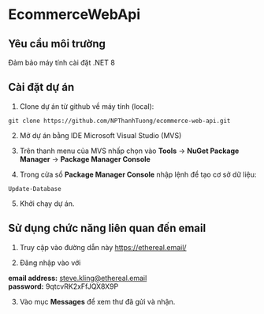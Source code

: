 # EcommerceWebApi
## Yêu cầu môi trường
Đảm bảo máy tính cài đặt .NET 8
## Cài đặt dự án
1. Clone dự án từ github về máy tính (local):

``git clone https://github.com/NPThanhTuong/ecommerce-web-api.git``

2. Mở dự án bằng IDE Microsoft Visual Studio (MVS)

3. Trên thanh menu của MVS nhấp chọn vào **Tools** -> **NuGet Package Manager** -> **Package Manager Console**

4. Trong cửa sổ **Package Manager Console** nhập lệnh để tạo cơ sở dữ liệu:

``Update-Database``

5. Khởi chạy dự án.

## Sử dụng chức năng liên quan đến email

1. Truy cập vào đường dẫn này <https://ethereal.email/>

2. Đăng nhập vào với

**email address:** steve.kling@ethereal.email  
**password:** 9qtcvRK2xFfJQX8X9P

3. Vào mục **Messages** để xem thư đã gửi và nhận.
